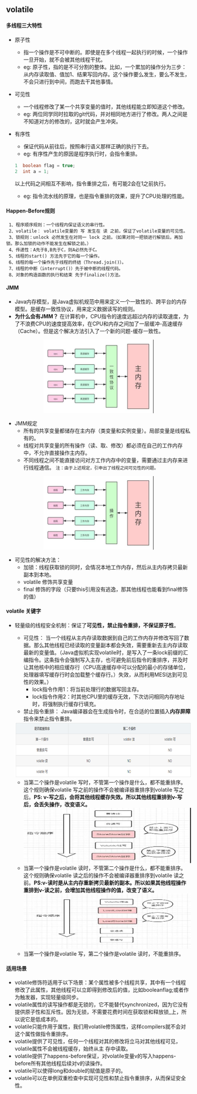 ## volatile
#### 多线程三大特性
* 原子性
    * 指一个操作是不可中断的。即使是在多个线程一起执行的时候，一个操作一旦开始，就不会被其他线程干扰。
    * eg: 原子性，指的是不可分割的整体。比如，一个累加的操作分为三步：从内存读取值、值加1、结果写回内存。这个操作要么发生，要么不发生，不会只进行到中间，而跑去干其他事情。

* 可见性
    * 一个线程修改了某一个共享变量的值时，其他线程能立即知道这个修改。
    * eg: 两位同学同时拉取的git代码，并对相同地方进行了修改。两人之间是不知道对方的修改的，这时就会产生冲突。
* 有序性
    * 保证代码从前往后，按照串行语义那样正确的执行下去。
    * eg: 有序性产生的原因是程序执行时，会指令重排。
    ``` java
    1  boolean flag = true;
    2  int a = 1;
    ```
    以上代码之间相互不影响，指令重排之后，有可能2会在1之前执行。
    * eg: 指令流水线的原理，也是指令重排的效果，提升了CPU处理的性能。
#### **Happen-Before规则**
     1、程序顺序规则：一个线程内保证语义的串行性。
     2、volatile： volatile变量的 写 发生在 读 之前，保证了volatile变量的可见性。
     3、锁规则：unlock 必然发生在对同一 lock 之前。（如果对同一把锁进行解锁后，再加锁。那么加锁的动作不能发生在解锁之前。）
     4、传递性：A先于B,B先于C，则A必然先于C。
     5、线程的start() 方法先于它的每一个操作。
     6、线程的每一个操作先于线程的终结（Thread.join()）。
     7、线程的中断（interrupt()）先于被中断的线程代码。
     8、对象的构造函数的执行和结束 先于finalize()方法。
#### JMM
* Java内存模型，是Java虚拟机规范中用来定义一个一致性的、跨平台的内存模型。是缓存一致性协议，用来定义数据读写的规则。
* **为什么会有JMM？** 在计算机中，CPU指令的速度远超过内存的读取速度，为了不浪费CPU的速度提高效率，在CPU和内存之间加了一层缓冲-高速缓存（Cache）。但是这个解决方法引入了一个新的问题-缓存一致性。
<div align=center>
    <img src="../img-post/cpuCache.jpg" width="300" height="200" />
</div>
 
 * JMM规定
    * 所有的共享变量都储存在主内存（类变量和实例变量）。局部变量是线程私有的。    
    * 线程对共享变量的所有操作（读、取、修改）都必须在自己的工作内存中，不允许直接操作主内存。
    * 不同线程之间不能直接访问对方工作内存中的变量，需要通过主内存来进行线程通信。
  <small> 注：由于上述规定，引申出了线程之间可见性的问题。</small>
  <div align=center>
    <img src="../img-post/threadCache.jpg" width="300" height="200" />
  </div>
  
* 可见性的解决方法：
    * 加锁：线程获取锁的同时，会情况本地工作内存，然后从主内存拷贝最新副本到本地。
    * volatile 修饰共享变量
    * final 修饰的字段（只要this引用没有逃逸，那其他线程也能看到final修饰的值）
#### volatile 关键字
* 轻量级的线程安全机制：保证了**可见性，禁止指令重排，不保证原子性**。
    * 可见性：
    当一个线程从主内存读取数据到自己的工作内存并修改写回了数据。那么其他线程已经读取的变量副本都会失效，需要重新去主内存读取最新的变量值。（Java虚拟机实现volatile时，是写入了一条lock前缀的汇编指令。这条指令会强制写入主存，也可避免前后指令的重排序，并及时让其他核中的相应缓存行（CPU高速缓存中可以分配的最小的存储单位，处理器填写缓存行时会加载整个缓存行。）失效，从而利用MESI达到可见性的效果。）
        * lock指令作用1：将当前处理行的数据写回主存。
        * lock指令作用2：时其他CPU里的缓存无效，下次访问相同内存地址时，将强制执行缓存行填充。
    * 禁止指令重排：
    Java编译器会在生成指令时，在合适的位置插入**内存屏障**指令来禁止指令重排。
  <div align=center>
    <img src="../img-post/volatileRule.png" width="600" height="150" />
  </div>

    * 当第二个操作是volatile 写时，不管第一个操作是什么，都不能重排序。这个规则确保volatile 写之前的操作不会被编译器重排序到volatile 写之后。**PS: v-写之后，会将其他线程缓存失效。所以其他线程重排到v-写后，会丢失操作，改变语义。**
      <div align=center>
         <img src="../img-post/vWrite.jpg" width="600" height="150" />
      </div>
    * 当第一个操作是volatile 读时，不管第二个操作是什么，都不能重排序。这个规则确保volatile 读之后的操作不会被编译器重排序到volatile 读之前。**PS:v-读时是从主内存重新拷贝最新的副本。所以如果其他线程操作重排到v-读之前，会增加其他线程操作的值，改变了语义。**
      <div align=center>
        <img src="../img-post/vRead.jpg" width="600" height="150" />
      </div>
    * 当第一个操作是volatile 写，第二个操作是volatile 读时，不能重排序。
#### 适用场景
* volatile修饰符适用于以下场景：某个属性被多个线程共享，其中有一个线程修改了此属性，其他线程可以立即得到修改后的值，比如booleanflag;或者作为触发器，实现轻量级同步。
* volatile属性的读写操作都是无锁的，它不能替代synchronized，因为它没有提供原子性和互斥性。因为无锁，不需要花费时间在获取锁和释放锁_上，所以说它是低成本的。
* volatile只能作用于属性，我们用volatile修饰属性，这样compilers就不会对这个属性做指令重排序。
* volatile提供了可见性，任何一个线程对其的修改将立马对其他线程可见，volatile属性不会被线程缓存，始终从主 存中读取。
* volatile提供了happens-before保证，对volatile变量v的写入happens-before所有其他线程后续对v的读操作。
* volatile可以使得long和double的赋值是原子的。
* volatile可以在单例双重检查中实现可见性和禁止指令重排序，从而保证安全性。